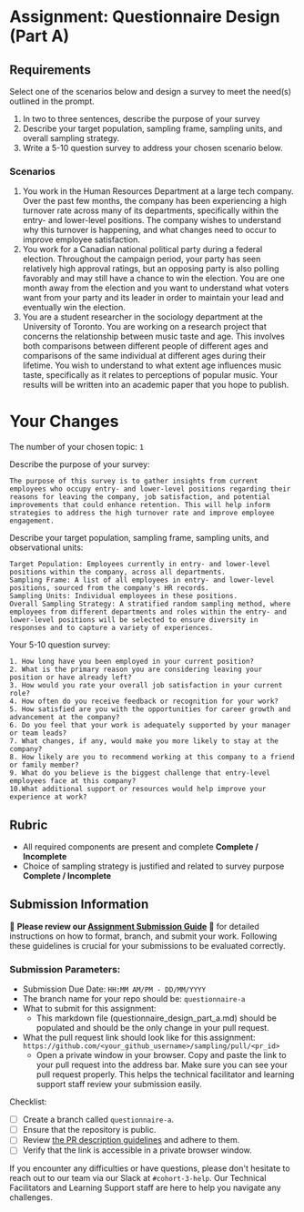 # Assignment: Questionnaire Design (Part A)

## Requirements
Select one of the scenarios below and design a survey to meet the need(s) outlined in the prompt.

1.	In two to three sentences, describe the purpose of your survey
2.	Describe your target population, sampling frame, sampling units, and overall sampling strategy.
3.	Write a 5-10 question survey to address your chosen scenario below.


### Scenarios
1.	You work in the Human Resources Department at a large tech company. Over the past few months, the company has been experiencing a high turnover rate across many of its departments, specifically within the entry- and lower-level positions. The company wishes to understand why this turnover is happening, and what changes need to occur to improve employee satisfaction.
2.	You work for a Canadian national political party during a federal election. Throughout the campaign period, your party has seen relatively high approval ratings, but an opposing party is also polling favorably and may still have a chance to win the election. You are one month away from the election and you want to understand what voters want from your party and its leader in order to maintain your lead and eventually win the election.
3.	You are a student researcher in the sociology department at the University of Toronto. You are working on a research project that concerns the relationship between music taste and age. This involves both comparisons between different people of different ages and comparisons of the same individual at different ages during their lifetime. You wish to understand to what extent age influences music taste, specifically as it relates to perceptions of popular music. Your results will be written into an academic paper that you hope to publish.


# Your Changes

The number of your chosen topic: `1`

Describe the purpose of your survey:
```
The purpose of this survey is to gather insights from current employees who occupy entry- and lower-level positions regarding their reasons for leaving the company, job satisfaction, and potential improvements that could enhance retention. This will help inform strategies to address the high turnover rate and improve employee engagement.
```

Describe your target population, sampling frame, sampling units, and observational units:
```
Target Population: Employees currently in entry- and lower-level positions within the company, across all departments.
Sampling Frame: A list of all employees in entry- and lower-level positions, sourced from the company's HR records.
Sampling Units: Individual employees in these positions.
Overall Sampling Strategy: A stratified random sampling method, where employees from different departments and roles within the entry- and lower-level positions will be selected to ensure diversity in responses and to capture a variety of experiences.
```

Your 5-10 question survey:
```
1. How long have you been employed in your current position?
2. What is the primary reason you are considering leaving your position or have already left?
3. How would you rate your overall job satisfaction in your current role?
4. How often do you receive feedback or recognition for your work?
5. How satisfied are you with the opportunities for career growth and advancement at the company?
6. Do you feel that your work is adequately supported by your manager or team leads?
7. What changes, if any, would make you more likely to stay at the company?
8. How likely are you to recommend working at this company to a friend or family member?
9. What do you believe is the biggest challenge that entry-level employees face at this company?
10.What additional support or resources would help improve your experience at work?
```

## Rubric

-	All required components are present and complete **Complete / Incomplete**
-	Choice of sampling strategy is justified and related to survey purpose **Complete / Incomplete**

## Submission Information

🚨 **Please review our [Assignment Submission Guide](https://github.com/UofT-DSI/onboarding/blob/main/onboarding_documents/submissions.md)** 🚨 for detailed instructions on how to format, branch, and submit your work. Following these guidelines is crucial for your submissions to be evaluated correctly.

### Submission Parameters:
* Submission Due Date: `HH:MM AM/PM - DD/MM/YYYY`
* The branch name for your repo should be: `questionnaire-a`
* What to submit for this assignment:
    * This markdown file (questionnaire_design_part_a.md) should be populated and should be the only change in your pull request.
* What the pull request link should look like for this assignment: `https://github.com/<your_github_username>/sampling/pull/<pr_id>`
    * Open a private window in your browser. Copy and paste the link to your pull request into the address bar. Make sure you can see your pull request properly. This helps the technical facilitator and learning support staff review your submission easily.

Checklist:
- [ ] Create a branch called `questionnaire-a`.
- [ ] Ensure that the repository is public.
- [ ] Review [the PR description guidelines](https://github.com/UofT-DSI/onboarding/blob/main/onboarding_documents/submissions.md#guidelines-for-pull-request-descriptions) and adhere to them.
- [ ] Verify that the link is accessible in a private browser window.

If you encounter any difficulties or have questions, please don't hesitate to reach out to our team via our Slack at `#cohort-3-help`. Our Technical Facilitators and Learning Support staff are here to help you navigate any challenges.
